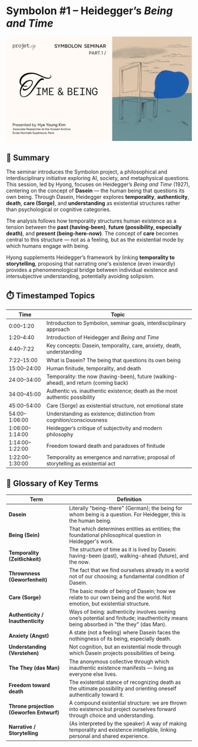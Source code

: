 # Symbolon #1 – Heidegger’s *Being and Time*

![session1](./images/session1.png)

## 🔹 Summary

The seminar introduces the Symbolon project, a philosophical and interdisciplinary initiative exploring AI, society, and metaphysical questions. This session, led by Hyong, focuses on Heidegger’s *Being and Time* (1927), centering on the concept of **Dasein** — the human being that questions its own being. Through Dasein, Heidegger explores **temporality**, **authenticity**, **death**, **care (Sorge)**, and **understanding** as existential structures rather than psychological or cognitive categories.

The analysis follows how temporality structures human existence as a tension between the **past (having-been)**, **future (possibility, especially death)**, and **present (being-here-now)**. The concept of **care** becomes central to this structure — not as a feeling, but as the existential mode by which humans engage with being.

Hyong supplements Heidegger’s framework by linking **temporality to storytelling**, proposing that narrating one's existence (even inwardly) provides a phenomenological bridge between individual existence and intersubjective understanding, potentially avoiding solipsism.

## ⏱️ Timestamped Topics

| Time       | Topic                                                                                   |
|------------|------------------------------------------------------------------------------------------|
| 0:00–1:20   | Introduction to Symbolon, seminar goals, interdisciplinary approach                    |
| 1:20–4:40   | Introduction of Heidegger and *Being and Time*                                          |
| 4:40–7:22   | Key concepts: Dasein, temporality, care, anxiety, death, understanding                 |
| 7:22–15:00  | What is Dasein? The being that questions its own being                                 |
| 15:00–24:00 | Human finitude, temporality, and death                                                  |
| 24:00–34:00 | Temporality: the now (having-been), future (walking-ahead), and return (coming back)   |
| 34:00–45:00 | Authentic vs. inauthentic existence; death as the most authentic possibility           |
| 45:00–54:00 | Care (Sorge) as existential structure, not emotional state                             |
| 54:00–1:06:00| Understanding as existence; distinction from cognition/consciousness                  |
| 1:06:00–1:14:00 | Heidegger’s critique of subjectivity and modern philosophy                          |
| 1:14:00–1:22:00 | Freedom toward death and paradoxes of finitude                                       |
| 1:22:00–1:30:00 | Temporality as emergence and narrative; proposal of storytelling as existential act |

## 🧾 Glossary of Key Terms

| Term                | Definition |
|---------------------|------------|
| **Dasein**          | Literally "being-there" (German); the being for whom being is a question. For Heidegger, this is the human being. |
| **Being (Sein)**    | That which determines entities as entities; the foundational philosophical question in Heidegger's work. |
| **Temporality (Zeitlichkeit)** | The structure of time as it is lived by Dasein: having-been (past), walking-ahead (future), and the now. |
| **Thrownness (Geworfenheit)** | The fact that we find ourselves already in a world not of our choosing; a fundamental condition of Dasein. |
| **Care (Sorge)**     | The basic mode of being of Dasein; how we relate to our own being and the world. Not emotion, but existential structure. |
| **Authenticity / Inauthenticity** | Ways of being: authenticity involves owning one’s potential and finitude; inauthenticity means being absorbed in "the they" (das Man). |
| **Anxiety (Angst)** | A state (not a feeling) where Dasein faces the nothingness of its being, especially death. |
| **Understanding (Verstehen)** | Not cognition, but an existential mode through which Dasein projects possibilities of being. |
| **The They (das Man)** | The anonymous collective through which inauthentic existence manifests — living as everyone else lives. |
| **Freedom toward death** | The existential stance of recognizing death as the ultimate possibility and orienting oneself authentically toward it. |
| **Throne projection (Geworfen Entwurf)** | A compound existential structure: we are thrown into existence but project ourselves forward through choice and understanding. |
| **Narrative / Storytelling** | (As interpreted by the speaker) A way of making temporality and existence intelligible, linking personal and shared experience. |
